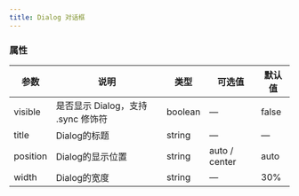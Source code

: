 ```yaml
---
title: Dialog 对话框
---
```


<ClientOnly>
  <dialog-demo></dialog-demo>
</ClientOnly>

### 属性

| 参数       | 说明                        | 类型      | 可选值           | 默认值   |
|----------|---------------------------|---------|---------------|-------|
| visible  | 是否显示 Dialog，支持 \.sync 修饰符 | boolean | —             | false |
| title    | Dialog的标题                 | string  | —             | —     |
| position | Dialog的显示位置               | string  | auto / center | auto  |
| width    | Dialog的宽度                 | string  | —             | 30%   |

